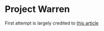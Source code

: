 Project Warren
======
First attempt is largely credited to [this article](https://medium.com/analytics-vidhya/encoding-time-series-as-images-b043becbdbf3)
